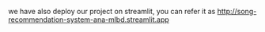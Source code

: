 we have also deploy our project on streamlit, you can refer it as 
http://song-recommendation-system-ana-mlbd.streamlit.app
